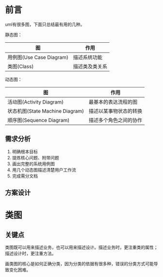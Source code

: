 # 前言

uml有很多图，下面只总结最有用的几种。

静态图：

| 图                       | 作用           |
| ------------------------ | -------------- |
| 用例图(Use Case Diagram) | 描述系统功能   |
| 类图(Class)              | 描述类及类关系 |

动态图：

| 图                              | 作用                   |
| ------------------------------- | ---------------------- |
| 活动图(Activity Diagram)        | 最基本的表达流程的图   |
| 状态机图(State Machine Diagram) | 描述以某事物状态的转换 |
| 顺序图(Sequence Diagram)        | 描述多个角色之间的协作 |

## 需求分析

1. 明确根本目标
2. 提炼核心问题、附带问题
3. 画出完整的系统用例图
4. 用几个动态图描述清楚用户工作流
5. 完成需分文档

## 方案设计



# 类图

## 关键点

类图既可以用来描述业务，也可以用来描述设计。描述业务时，更注重类的属性；描述设计时，更注重方法。

画类图的核心是如何正确分类，因为分类的依据有很多种，错误的分类方式可能导致变化困难。

